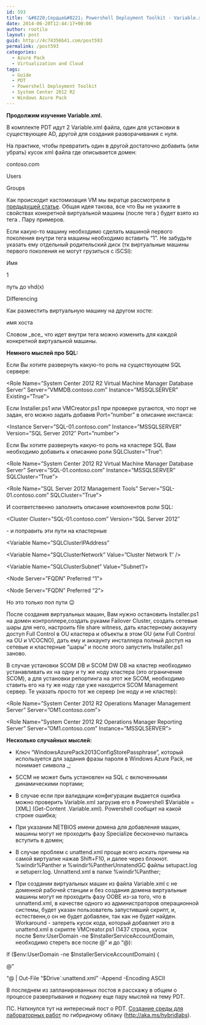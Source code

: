 ```yaml
---
id: 593
title: '&#8220;Сердце&#8221; Powershell Deployment Toolkit - Variable.xml (часть 2)'
date: 2014-06-20T12:44:17+00:00
author: rootilo
layout: post
guid: http://4c74356b41.com/post593
permalink: /post593
categories:
  - Azure Pack
  - Virtualization and Cloud
tags:
  - Guide
  - PDT
  - Powershell Deployment Toolkit
  - System Center 2012 R2
  - Windows Azure Pack
---
```

**Продолжим изучение Variable.xml.**
  
В комплекте PDT идут 2 Variable.xml файла, один для установки в существующее AD, другой для создания разворачивания с нуля.
  
На практике, чтобы превратить один в другой достаточно добавить (или убрать) кусок xml файла где описывается домен:

<Domain>
  
<Name>contoso.com</Name>
  
<ServiceAccountOU>Users</ServiceAccountOU>
  
<GroupOU>Groups</GroupOU>
  
</Domain>

Как происходит кастомизация VM мы вкратце рассмотрели в [предыдущей статье](http://4c74356b41.com/post546). Общая идея такова, все что Вы не укажите в свойствах конкретной виртуальной машины (после тега <VM>) будет взято из тега <Default>. Пару примеров.
  
Если какую-то машину необходимо сделать машиной первого поколения внутри тега машины необходимо вставить &#8220;<VMGeneration>1</VMGeneration>&#8221;. Не забудьте указать ему отдельный родительский диск (тк виртуальные машины первого поколения не могут грузиться с iSCSI):
  
<VM>
  
<VM Count=&#8221;номер&#8221;>
  
<VMName>Имя</VMName>
  
<VMGeneration>1</VMGeneration>
  
<OSDisk>
  
<Parent>путь до vhd(x)</Parent>
  
<Type>Differencing</Type>
  
</OSDisk>
  
</VM>

Как разместить виртуальную машину на другом хосте:
  
<VM>
  
<VM Count=&#8221;номер&#8221;>
  
<Host>имя хоста</Host>
  
</VM>

Словом \_все\_ что идет внутри тега <Default> можно изменить для каждой конкретной виртуальной машины.

**Немного мыслей про SQL:**
  
Если Вы хотите развернуть какую-то роль на существующем SQL сервере:
  
<Role Name=&#8221;System Center 2012 R2 Virtual Machine Manager Database Server&#8221; Server=&#8221;VMMDB.contoso.com&#8221; Instance=&#8221;MSSQLSERVER&#8221; Existing=&#8221;True&#8221;>

Если Installer.ps1 или VMCreator.ps1 при проверке ругаются, что порт не задан, его можно задать добавив Port=&#8221;number&#8221; в описание инстанса:
  
<Instance Server=&#8221;SQL-01.contoso.com&#8221; Instance=&#8221;MSSQLSERVER&#8221; Version=&#8221;SQL Server 2012&#8243; Port=&#8221;number&#8221;>

Если Вы хотите развернуть какую-то роль на кластере SQL Вам необходимо добавить к описанию роли SQLCluster=&#8221;True&#8221;:
  
<Role Name=&#8221;System Center 2012 R2 Virtual Machine Manager Database Server&#8221; Server=&#8221;SQL-01.contoso.com&#8221; Instance=&#8221;MSSQLSERVER&#8221; SQLCluster=&#8221;True&#8221;></Role>
  
<Role Name=&#8221;SQL Server 2012 Management Tools&#8221; Server=&#8221;SQL-01.contoso.com&#8221; SQLCluster=&#8221;True&#8221;></Role>

И соответственно заполнить описание компонентов роли SQL:
  
<Cluster Cluster=&#8221;SQL-01.contoso.com&#8221; Version=&#8221;SQL Server 2012&#8243;
  
<Variable Name=&#8221;SQLUserDBDir&#8221; Value=&#8221;D:MSSQL11.$InstanceMSSQLData&#8221; /> - и поправить эти пути на кластерные
  
<Variable Name=&#8221;SQLUserDBLogDir&#8221; Value=&#8221;E:MSSQL11.$InstanceMSSQLData&#8221; />
  
<Variable Name=&#8221;SQLTempDBDir&#8221; Value=&#8221;F:MSSQL11.$InstanceMSSQLData&#8221; />
  
<Variable Name=&#8221;SQLTempDBLogDir&#8221; Value=&#8221;F:MSSQL11.$InstanceMSSQLData&#8221; />
  
<Variable Name=&#8221;SQLClusterIPAddress&#8221;
  
<Variable Name=&#8221;SQLClusterIPAddress&#8221; Value=&#8221;&#8221;IP />
  
<Variable Name=&#8221;SQLClusterNetwork&#8221; Value=&#8221;Cluster Network 1&#8243; />
  
<Variable Name=&#8221;SQLClusterSubnet&#8221; Value=&#8221;Subnet&#8221;/>
  
<Node Server=&#8221;FQDN&#8221; Preferred &#8220;1&#8221;></Node>
  
<Node Server=&#8221;FQDN&#8221; Preferred &#8220;2&#8221;></Node>

Но это только пол пути 😉
  
После создания виртуальных машин, Вам нужно остановить Installer.ps1 на домен контроллере,создать руками Failover Cluster, создать сетевые шары для него, настроить file share witness, дать кластерному аккаунту доступ Full Control в OU кластера и объекты в этом OU (или Full Control на OU и VCOCNO), дать ему и аккаунту инсталлера полный доступ на сетевые и кластерные &#8220;шары&#8221; и после этого запустить Installer.ps1 заново.

В случае установки SCOM DB и SCOM DW DB на кластер необходимо устанавливать их на одну и ту же ноду кластера (это ограничение SCOM), а для установки репортинга на этот же SCOM, необходимо ставить его на ту же ноду где уже находится SCOM Management сервер. Те указать просто тот же сервер (не ноду и не кластер):
  
<Role Name=&#8221;System Center 2012 R2 Operations Manager Management Server&#8221; Server=&#8221;OM1.contoso.com&#8221;></Role>
  
<Role Name=&#8221;System Center 2012 R2 Operations Manager Reporting Server&#8221; Server=&#8221;OM1.contoso.com&#8221; Instance=&#8221;MSSQLSERVER&#8221;></Role>

**Несколько случайных мыслей:**
  
- Ключ &#8220;WindowsAzurePack2013ConfigStorePassphrase&#8221;, который используется для задания фразы пароля в Windows Azure Pack, не понимает символа _;
  
- SCCM не может быть установлен на SQL с включенными динамическими портами;
  
- В случае если при валидации конфигурации выдается ошибка можно проверить Variable.xml загрузив его в Powershell $Variable = \[XML\] (Get-Content .Variable.xml). Powershell сообщит на какой строке ошибка;
  
- При указании NETBIOS имени домена для добавления машин, машины могут не проходить фазу Specialize бесконечно пытаясь вступить в домен;
  
- В случае проблем с unattend.xml проще всего искать причины на самой виртуалке нажав Shift+F10, и далее через блокнот. %windir%Panther и %windir%PantherUnnatendGC файлы setupact.log и setuperr.log. Unnattend.xml в папке %windir%Panther;
  
- При создании виртуальных машин из файла Variable.xml с не доменной рабочей станции и без создания домена виртуальные машины могут не проходить фазу OOBE из-за того, что в unnattend.xml, в качестве одного из администраторов операционной системы, будет указан пользователь запустивший скрипт, и, естественн,о он не будет добавлен, так как не будет найден. Workaround - затереть кусок кода, который добавляет это в unattend.xml в скрипте VMCreator.ps1 (1437 строка, кусок после $env:UserDomain -ne $InstallerServiceAccountDomain, необходимо стереть все после @&#8221; и до &#8220;@):
  
If ($env:UserDomain -ne $InstallerServiceAccountDomain) {
  
@&#8221;
  
&#8220;@ | Out-File &#8220;$Drive\`:unattend.xml&#8221; -Append -Encoding ASCII

В последнем из запланированных постов я расскажу в общем о процессе развертывания и подкину еще пару мыслей на тему PDT.

ПС. Наткнулся тут на интересный пост о PDT. [Создание среды для лабораторных работ](http://social.technet.microsoft.com/wiki/contents/articles/22048.creating-system-center-vms-using-pdt-for-hybrid-scenario.aspx) по гибридному облаку (<a href="http://aka.ms/hybridlabs" target="_blank">http://aka.ms/hybridlabs</a>).